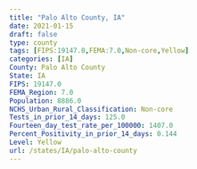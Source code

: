 ```yaml
---
title: "Palo Alto County, IA"
date: 2021-01-15
draft: false
type: county
tags: [FIPS:19147.0,FEMA:7.0,Non-core,Yellow]
categories: [IA]
County: Palo Alto County
State: IA
FIPS: 19147.0
FEMA_Region: 7.0
Population: 8886.0
NCHS_Urban_Rural_Classification: Non-core
Tests_in_prior_14_days: 125.0
Fourteen_day_test_rate_per_100000: 1407.0
Percent_Positivity_in_prior_14_days: 0.144
Level: Yellow
url: /states/IA/palo-alto-county
---
```



